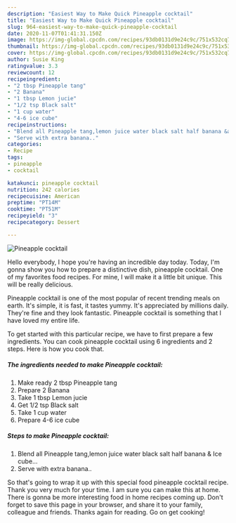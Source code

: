 ```yaml
---
description: "Easiest Way to Make Quick Pineapple cocktail"
title: "Easiest Way to Make Quick Pineapple cocktail"
slug: 964-easiest-way-to-make-quick-pineapple-cocktail
date: 2020-11-07T01:41:31.150Z
image: https://img-global.cpcdn.com/recipes/93db0131d9e24c9c/751x532cq70/pineapple-cocktail-recipe-main-photo.jpg
thumbnail: https://img-global.cpcdn.com/recipes/93db0131d9e24c9c/751x532cq70/pineapple-cocktail-recipe-main-photo.jpg
cover: https://img-global.cpcdn.com/recipes/93db0131d9e24c9c/751x532cq70/pineapple-cocktail-recipe-main-photo.jpg
author: Susie King
ratingvalue: 3.3
reviewcount: 12
recipeingredient:
- "2 tbsp Pineapple tang"
- "2 Banana"
- "1 tbsp Lemon jucie"
- "1/2 tsp Black salt"
- "1 cup water"
- "4-6 ice cube"
recipeinstructions:
- "Blend all Pineapple tang,lemon juice water black salt half banana &amp; Ice cube..."
- "Serve with extra banana.."
categories:
- Recipe
tags:
- pineapple
- cocktail

katakunci: pineapple cocktail 
nutrition: 242 calories
recipecuisine: American
preptime: "PT14M"
cooktime: "PT51M"
recipeyield: "3"
recipecategory: Dessert

---
```



![Pineapple cocktail](https://img-global.cpcdn.com/recipes/93db0131d9e24c9c/751x532cq70/pineapple-cocktail-recipe-main-photo.jpg)

Hello everybody, I hope you're having an incredible day today. Today, I'm gonna show you how to prepare a distinctive dish, pineapple cocktail. One of my favorites food recipes. For mine, I will make it a little bit unique. This will be really delicious.

Pineapple cocktail is one of the most popular of recent trending meals on earth. It's simple, it is fast, it tastes yummy. It's appreciated by millions daily. They're fine and they look fantastic. Pineapple cocktail is something that I have loved my entire life.




To get started with this particular recipe, we have to first prepare a few ingredients. You can cook pineapple cocktail using 6 ingredients and 2 steps. Here is how you cook that.

<!--inarticleads1-->

##### The ingredients needed to make Pineapple cocktail:

1. Make ready 2 tbsp Pineapple tang
1. Prepare 2 Banana
1. Take 1 tbsp Lemon jucie
1. Get 1/2 tsp Black salt
1. Take 1 cup water
1. Prepare 4-6 ice cube




<!--inarticleads2-->

##### Steps to make Pineapple cocktail:

1. Blend all Pineapple tang,lemon juice water black salt half banana &amp; Ice cube...
1. Serve with extra banana..




So that's going to wrap it up with this special food pineapple cocktail recipe. Thank you very much for your time. I am sure you can make this at home. There is gonna be more interesting food in home recipes coming up. Don't forget to save this page in your browser, and share it to your family, colleague and friends. Thanks again for reading. Go on get cooking!
